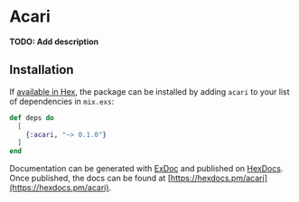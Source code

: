 # Acari

**TODO: Add description**

## Installation

If [available in Hex](https://hex.pm/docs/publish), the package can be installed
by adding `acari` to your list of dependencies in `mix.exs`:

```elixir
def deps do
  [
    {:acari, "~> 0.1.0"}
  ]
end
```

Documentation can be generated with [ExDoc](https://github.com/elixir-lang/ex_doc)
and published on [HexDocs](https://hexdocs.pm). Once published, the docs can
be found at [https://hexdocs.pm/acari](https://hexdocs.pm/acari).

